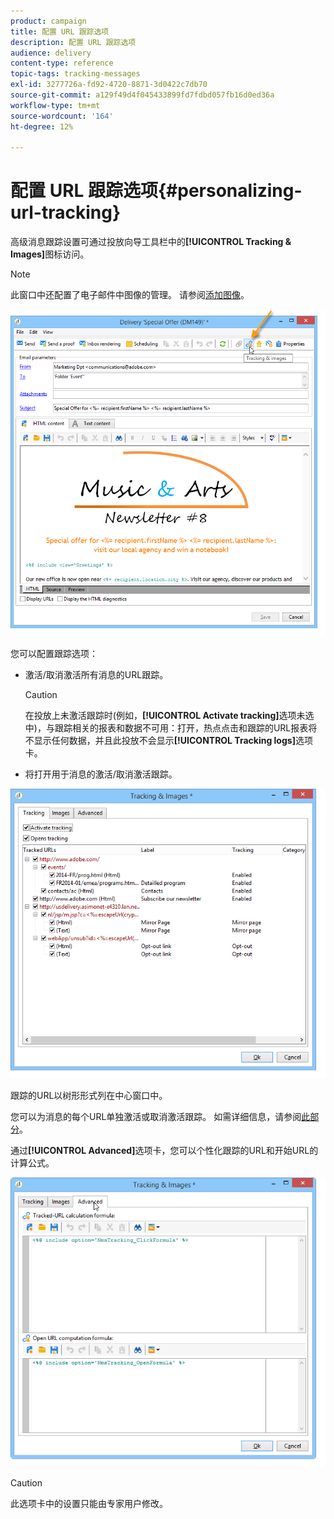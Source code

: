 ```yaml
---
product: campaign
title: 配置 URL 跟踪选项
description: 配置 URL 跟踪选项
audience: delivery
content-type: reference
topic-tags: tracking-messages
exl-id: 3277726a-fd92-4720-8871-3d0422c7db70
source-git-commit: a129f49d4f045433899fd7fdbd057fb16d0ed36a
workflow-type: tm+mt
source-wordcount: '164'
ht-degree: 12%

---
```


# 配置 URL 跟踪选项{#personalizing-url-tracking}

高级消息跟踪设置可通过投放向导工具栏中的&#x200B;**[!UICONTROL Tracking & Images]**&#x200B;图标访问。

>[!NOTE]
>
>此窗口中还配置了电子邮件中图像的管理。 请参阅[添加图像](defining-the-email-content.md#adding-images)。

![](assets/s_ncs_user_email_del_tracking_ico.png)

您可以配置跟踪选项：

* 激活/取消激活所有消息的URL跟踪。

   >[!CAUTION]
   >
   >在投放上未激活跟踪时(例如，**[!UICONTROL Activate tracking]**&#x200B;选项未选中)，与跟踪相关的报表和数据不可用：打开，热点点击和跟踪的URL报表将不显示任何数据，并且此投放不会显示&#x200B;**[!UICONTROL Tracking logs]**&#x200B;选项卡。

* 将打开用于消息的激活/取消激活跟踪。

![](assets/s_ncs_user_email_del_tracking_param.png)

跟踪的URL以树形形式列在中心窗口中。

您可以为消息的每个URL单独激活或取消激活跟踪。 如需详细信息，请参阅[此部分](how-to-configure-tracked-links.md)。

通过&#x200B;**[!UICONTROL Advanced]**&#x200B;选项卡，您可以个性化跟踪的URL和开始URL的计算公式。

![](assets/s_ncs_user_email_del_tracking_param_adv.png)

>[!CAUTION]
>
>此选项卡中的设置只能由专家用户修改。
